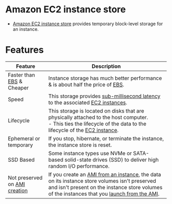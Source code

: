 # Amazon EC2 instance store
- [Amazon EC2 instance store](https://docs.aws.amazon.com/AWSEC2/latest/UserGuide/InstanceStorage.html) provides temporary block-level storage for an instance.

[](../../2_ComputeServices/AmazonEC2/assets/AMI_EC2_Root_Volume.drawio.png)

# Features

| Feature                                                                                   | Description                                                                                                                                                                                                                                                                                                          |
|-------------------------------------------------------------------------------------------|----------------------------------------------------------------------------------------------------------------------------------------------------------------------------------------------------------------------------------------------------------------------------------------------------------------------|
| Faster than [EBS](AmazonEBS/Readme.md) & Cheaper                                          | Instance storage has much better performance & is about half the price of [EBS](AmazonEBS/Readme.md).                                                                                                                                                                                                                |
| Speed                                                                                     | This storage provides [sub-millisecond latency]() to the associated [EC2 instances](../../2_ComputeServices/AmazonEC2/Readme.md).                                                                                                                                                                                    |
| Lifecycle                                                                                 | This storage is located on disks that are physically attached to the host computer.<br/>- This ties the lifecycle of the data to the lifecycle of the [EC2 instance](../../2_ComputeServices/AmazonEC2/Readme.md).                                                                                                   |
| Ephemeral or temporary                                                                    | If you stop, hibernate, or terminate the instance, the instance store is reset.                                                                                                                                                                                                                                      |
| SSD Based                                                                                 | Some instance types use NVMe or SATA-based solid-state drives (SSD) to deliver high random I/O performance.                                                                                                                                                                                                          |
| Not preserved on [AMI creation](../../2_ComputeServices/AmazonEC2/AmazonMachineImages.md) | If you create an [AMI from an instance](../../2_ComputeServices/AmazonEC2/AmazonMachineImages.md), the data on its instance store volumes isn't preserved and isn't present on the instance store volumes of the instances that you [launch from the AMI](../../2_ComputeServices/AmazonEC2/AmazonMachineImages.md). |